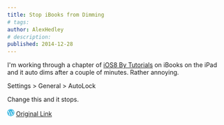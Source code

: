 ```yaml
---
title: Stop iBooks from Dimming
# tags:
author: AlexHedley
# description: 
published: 2014-12-28
---
```


I'm working through a chapter of [iOS8 By Tutorials](http://www.raywenderlich.com/store/ios-8-by-tutorials "iOS By Tutorials") on iBooks on the iPad and it auto dims after a couple of minutes. Rather annoying.

Settings > General > AutoLock

Change this and it stops.

![Wordpress](../images/wordpress.png "Wordpress") [Original Link](https://alexhedley.wordpress.com/2014/12/28/stop-ibooks-from-dimming/)

